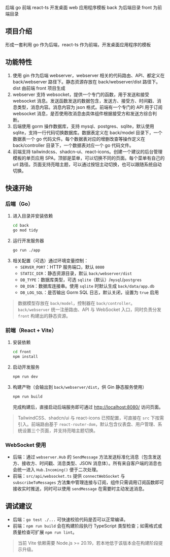 后端 go 前端 react-ts
开发桌面 web 应用程序模板
back 为后端目录
front 为前端目录

## 项目介绍

形成一套利用 go 作为后端，react-ts 作为前端，开发桌面应用程序的模板

## 功能特性

1. 使用 gin 作为后端 webserver，webserver 相关的代码路由、API、都定义在 back/webserver 路径下。静态资源存放在 back/webserver/dist 路径下。dist 由前端 front 项目生成
2. webserver 支持 websocket，提供一个专门的函数，用于发送和接受 websocket 消息。发送函数发送的数据包含，发送方、接受方、时间戳、消息类型，消息内容。消息内容为 json 格式。前端有一个专门的 API 用于订阅 websocket 消息，是否使用改消息由具体组件根据接受方和发送方综合判断。
3. 后端使用 gorm 操作数据库，支持 mysql、postgres、sqlite，默认使用 sqlite，支持一行代码切换数据库。数据表定义在 back/model 目录下，一个数据表一个 go 代码文件。每个数据表对应的增删改查等操作定义在 back/controller 目录下，一个数据表对应一个 go 代码文件。
4. 前端支持 tailwindcss、shadcn-ui、react-icons。创建一个建议的后台管理模板的单页应用 SPA，顶部是菜单，可以切换不同的页面。每个菜单有自己的 url 路径。页面支持亮暗主题，可以通过按钮主动切换，也可以跟随系统自动切换。

## 快速开始

### 后端（Go）

1. 进入目录并安装依赖
   ```bash
   cd back
   go mod tidy
   ```
2. 运行开发服务器
   ```bash
   go run ./app
   ```
3. 相关配置（可选）通过环境变量控制：
   - `SERVER_PORT`：HTTP 服务端口，默认 `8080`
   - `STATIC_DIR`：静态资源目录，默认 `back/webserver/dist`
   - `DB_TYPE`：数据库类型，可选 `sqlite`（默认）/`mysql`/`postgres`
   - `DB_DSN`：数据库连接串。使用 `sqlite` 时默认生成 `back/data/app.db`
   - `DB_LOG_SQL`：是否输出 Gorm SQL 日志，默认关闭，设置为 `true` 启用

> 数据模型存放在 `back/model`，控制器在 `back/controller`。`back/webserver` 统一注册路由、API 与 WebSocket 入口，同时负责分发 `front` 构建出的静态资源。

### 前端（React + Vite）

1. 安装依赖
   ```bash
   cd front
   npm install
   ```
2. 启动开发服务
   ```bash
   npm run dev
   ```
3. 构建产物（会输出到 `back/webserver/dist`，供 Gin 静态服务使用）
   ```bash
   npm run build
   ```

   完成构建后，直接启动后端服务即可通过 [http://localhost:8080/](http://localhost:8080/) 访问页面。

> TailwindCSS、shadcn/ui 与 react-icons 已预配置，可直接在 `src` 下按需引入。前端路由基于 `react-router-dom`，默认包含仪表盘、用户管理、系统设置三个页面，并支持亮暗主题切换。

### WebSocket 使用

- 后端：通过 `webserver.Hub` 的 `SendMessage` 方法发送标准化消息（包含发送方、接收方、时间戳、消息类型、JSON 消息体）。所有来自客户端的消息也会统一进入 `Hub.Incoming()` 便于二次处理。
- 前端：`src/api/websocket.ts` 提供 `connectWebSocket` 与 `subscribeToMessages` 方法集中管理连接与订阅，组件只需调用订阅函数即可接收实时推送，同时可以使用 `sendMessage` 在需要时主动发送消息。

## 调试建议

- 后端：`go test ./...` 可快速校验代码是否可以正常编译。
- 前端：`npm run build` 会在构建阶段执行 TypeScript 类型检查；如需格式或质量检查可扩展 `npm run lint`。

> 当前 Vite 依赖需要 Node.js >= 20.19，若本地低于该版本会在构建阶段提示升级。
